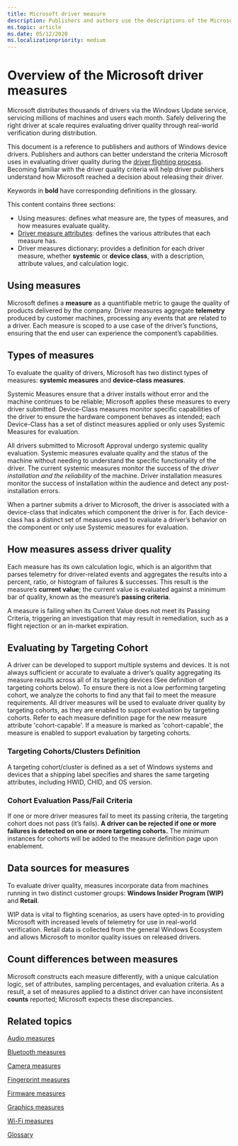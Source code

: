 ```yaml
---
title: Microsoft driver measure
description: Publishers and authors use the descriptions of the Microsoft driver measures to better understand the criteria Microsoft uses in evaluating driver quality during driver flighting
ms.topic: article
ms.date: 05/12/2020
ms.localizationpriority: medium
---
```


# Overview of the Microsoft driver measures

Microsoft distributes thousands of drivers via the Windows Update service, servicing millions of machines and users each month. Safely delivering the right driver at scale requires evaluating driver quality through real-world verification during distribution.

This document is a reference to publishers and authors of Windows device drivers.  Publishers and authors can better understand the criteria Microsoft uses in evaluating driver quality during the [driver flighting process](./driver-flighting.md). Becoming familiar with the driver quality criteria will help driver publishers understand how Microsoft reached a decision about releasing their driver.

Keywords in **bold** have corresponding definitions in the glossary.

This content contains three sections:

* Using measures: defines what measure are, the types of measures, and how measures evaluate quality.
* [Driver measure attributes](measure-attributes.md): defines the various attributes that each measure has.
* Driver measures dictionary: provides a definition for each driver measure, whether **systemic** or **device class**, with a description, attribute values, and calculation logic.

## Using measures

Microsoft defines a **measure** as a quantifiable metric to gauge the quality of products delivered by the company. Driver measures aggregate **telemetry** produced by customer machines, processing any events that are related to a driver. Each measure is scoped to a use case of the driver’s functions, ensuring that the end user can experience the component’s capabilities.

## Types of measures

To evaluate the quality of drivers, Microsoft has two distinct types of measures: **systemic measures** and **device-class measures**.

Systemic Measures ensure that a driver installs without error and the machine continues to be reliable; Microsoft applies these measures to every driver submitted. Device-Class measures monitor specific capabilities of the driver to ensure the hardware component behaves as intended; each Device-Class has a set of distinct measures applied or only uses Systemic Measures for evaluation.

All drivers submitted to Microsoft Approval undergo systemic quality evaluation. Systemic measures evaluate quality and the status of the machine without needing to understand the specific functionality of the driver. The current systemic measures monitor the success of the *driver installation and the reliability* of the machine. Driver installation measures monitor the success of installation within the audience and detect any post-installation errors.

When a partner submits a driver to Microsoft, the driver is associated with a device-class that indicates which component the driver is for. Each device-class has a distinct set of measures used to evaluate a driver’s behavior on the component or only use Systemic measures for evaluation.

## How measures assess driver quality

Each measure has its own calculation logic, which is an algorithm that parses telemetry for driver-related events and aggregates the results into a percent, ratio, or histogram of failures & successes. This result is the measure’s **current value**; the current value is evaluated against a minimum bar of quality, known as the measure’s **passing criteria**.

A measure is failing when its Current Value does not meet its Passing Criteria, triggering an investigation that may result in remediation, such as a flight rejection or an in-market expiration.

## Evaluating by Targeting Cohort

A driver can be developed to support multiple systems and devices. It is not always sufficient or accurate to evaluate a driver’s quality aggregating its measure results across all of its targeting devices (See definition of targeting cohorts below). To ensure there is not a low performing targeting cohort, we analyze the cohorts to find any that fail to meet the measure requirements. All driver measures will be used to evaluate driver quality by targeting cohorts, as they are enabled to support evaluation by targeting cohorts. Refer to each measure definition page for the new measure attribute 'cohort-capable'. If a measure is marked as 'cohort-capable', the measure is enabled to support evaluation by targeting cohorts.

### Targeting Cohorts/Clusters Definition

A targeting cohort/cluster is defined as a set of Windows systems and devices that a shipping label specifies and shares the same targeting attributes, including HWID, CHID, and OS version.

### Cohort Evaluation Pass/Fail Criteria

If one or more driver measures fail to meet its passing criteria, the targeting cohort does not pass (it’s fails). **A driver can be rejected if one or more failures is detected on one or more targeting cohorts.**  The minimum instances for cohorts will be added to the measure definition page upon enablement.

## Data sources for measures

To evaluate driver quality, measures incorporate data from machines running in two distinct customer groups: **Windows Insider Program (WIP)** and **Retail**.

WIP data is vital to flighting scenarios, as users have opted-in to providing Microsoft with increased levels of telemetry for use in real-world verification. Retail data is collected from the general Windows Ecosystem and allows Microsoft to monitor quality issues on released drivers.

## Count differences between measures

Microsoft constructs each measure differently, with a unique calculation logic, set of attributes, sampling percentages, and evaluation criteria. As a result, a set of measures applied to a distinct driver can have inconsistent **counts** reported; Microsoft expects these discrepancies.

## Related topics

[Audio measures](audio-measures.md)

[Bluetooth measures](bluetooth-measures.md)

[Camera measures](camera-measures.md)

[Fingerprint measures](fingerprint-measures.md)

[Firmware measures](firmware-measures.md)

[Graphics measures](graphics-measures.md)

[Wi-Fi measures](wi-fi-measures.md)

[Glossary](measures-glossary.md)